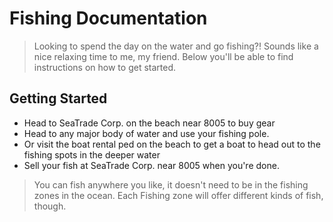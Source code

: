 # Fishing Documentation

> Looking to spend the day on the water and go fishing?! Sounds like a nice relaxing time to me, my friend. Below you'll be able to find instructions on how to get started.

## Getting Started

- Head to SeaTrade Corp. on the beach near 8005 to buy gear
- Head to any major body of water and use your fishing pole. 
- Or visit the boat rental ped on the beach to get a boat to head out to the fishing spots in the deeper water
- Sell your fish at SeaTrade Corp. near 8005 when you're done.

> You can fish anywhere you like, it doesn't need to be in the fishing zones in the ocean. Each Fishing zone will offer different kinds of fish, though. 